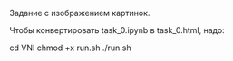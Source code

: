 Задание с изображением картинок.

Чтобы конвертировать task_0.ipynb в task_0.html, надо:


cd VNI
chmod +x run.sh
./run.sh
